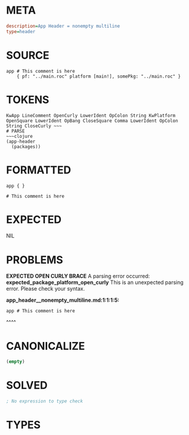 # META
~~~ini
description=App Header = nonempty multiline
type=header
~~~
# SOURCE
~~~roc
app # This comment is here
	{ pf: "../main.roc" platform [main!], somePkg: "../main.roc" }
~~~
# TOKENS
~~~text
KwApp LineComment OpenCurly LowerIdent OpColon String KwPlatform OpenSquare LowerIdent OpBang CloseSquare Comma LowerIdent OpColon String CloseCurly ~~~
# PARSE
~~~clojure
(app-header
  (packages))
~~~
# FORMATTED
~~~roc
app { }

# This comment is here
~~~
# EXPECTED
NIL
# PROBLEMS
**EXPECTED OPEN CURLY BRACE**
A parsing error occurred: **expected_package_platform_open_curly**
This is an unexpected parsing error. Please check your syntax.

**app_header__nonempty_multiline.md:1:1:1:5:**
```roc
app # This comment is here
```
^^^^


# CANONICALIZE
~~~clojure
(empty)
~~~
# SOLVED
~~~clojure
; No expression to type check
~~~
# TYPES
~~~roc
~~~
